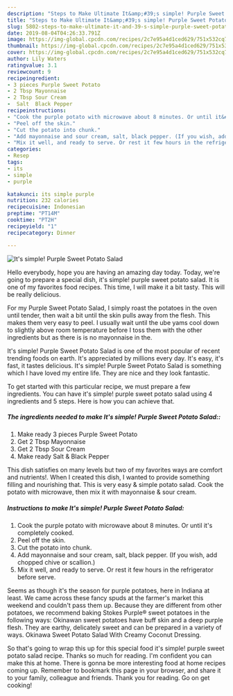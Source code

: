 ```yaml
---
description: "Steps to Make Ultimate It&amp;#39;s simple! Purple Sweet Potato Salad"
title: "Steps to Make Ultimate It&amp;#39;s simple! Purple Sweet Potato Salad"
slug: 5802-steps-to-make-ultimate-it-and-39-s-simple-purple-sweet-potato-salad
date: 2019-08-04T04:26:33.791Z
image: https://img-global.cpcdn.com/recipes/2c7e95a4d1ced629/751x532cq70/its-simple-purple-sweet-potato-salad-recipe-main-photo.jpg
thumbnail: https://img-global.cpcdn.com/recipes/2c7e95a4d1ced629/751x532cq70/its-simple-purple-sweet-potato-salad-recipe-main-photo.jpg
cover: https://img-global.cpcdn.com/recipes/2c7e95a4d1ced629/751x532cq70/its-simple-purple-sweet-potato-salad-recipe-main-photo.jpg
author: Lily Waters
ratingvalue: 3.1
reviewcount: 9
recipeingredient:
- 3 pieces Purple Sweet Potato
- 2 Tbsp Mayonnaise
- 2 Tbsp Sour Cream
-  Salt  Black Pepper
recipeinstructions:
- "Cook the purple potato with microwave about 8 minutes. Or until it&#39;s completely cooked."
- "Peel off the skin."
- "Cut the potato into chunk."
- "Add mayonnaise and sour cream, salt, black pepper. (If you wish, add chopped chive or scallion.)"
- "Mix it well, and ready to serve. Or rest it few hours in the refrigerator before serve."
categories:
- Resep
tags:
- its
- simple
- purple

katakunci: its simple purple
nutrition: 232 calories
recipecuisine: Indonesian
preptime: "PT14M"
cooktime: "PT2H"
recipeyield: "1"
recipecategory: Dinner

---
```



![It&#39;s simple! Purple Sweet Potato Salad](https://img-global.cpcdn.com/recipes/2c7e95a4d1ced629/751x532cq70/its-simple-purple-sweet-potato-salad-recipe-main-photo.jpg)

Hello everybody, hope you are having an amazing day today. Today, we're going to prepare a special dish, it&#39;s simple! purple sweet potato salad. It is one of my favorites food recipes. This time, I will make it a bit tasty. This will be really delicious.

For my Purple Sweet Potato Salad, I simply roast the potatoes in the oven until tender, then wait a bit until the skin pulls away from the flesh. This makes them very easy to peel. I usually wait until the ube yams cool down to slightly above room temperature before I toss them with the other ingredients but as there is is no mayonnaise in the.

It&#39;s simple! Purple Sweet Potato Salad is one of the most popular of recent trending foods on earth. It's appreciated by millions every day. It's easy, it's fast, it tastes delicious. It&#39;s simple! Purple Sweet Potato Salad is something which I have loved my entire life. They are nice and they look fantastic.


To get started with this particular recipe, we must prepare a few ingredients. You can have it&#39;s simple! purple sweet potato salad using 4 ingredients and 5 steps. Here is how you can achieve that.

##### The ingredients needed to make It&#39;s simple! Purple Sweet Potato Salad::

1. Make ready 3 pieces Purple Sweet Potato
1. Get 2 Tbsp Mayonnaise
1. Get 2 Tbsp Sour Cream
1. Make ready  Salt &amp; Black Pepper


This dish satisfies on many levels but two of my favorites ways are comfort and nutrients!. When I created this dish, I wanted to provide something filling and nourishing that. This is very easy &amp; simple potato salad. Cook the potato with microwave, then mix it with mayonnaise &amp; sour cream. 

##### Instructions to make It&#39;s simple! Purple Sweet Potato Salad:

1. Cook the purple potato with microwave about 8 minutes. Or until it&#39;s completely cooked.
1. Peel off the skin.
1. Cut the potato into chunk.
1. Add mayonnaise and sour cream, salt, black pepper. (If you wish, add chopped chive or scallion.)
1. Mix it well, and ready to serve. Or rest it few hours in the refrigerator before serve.


Seems as though it&#39;s the season for purple potatoes, here in Indiana at least. We came across these fancy spuds at the farmer&#39;s market this weekend and couldn&#39;t pass them up. Because they are different from other potatoes, we recommend baking Stokes Purple® sweet potatoes in the following ways: Okinawan sweet potatoes have buff skin and a deep purple flesh. They are earthy, delicately sweet and can be prepared in a variety of ways. Okinawa Sweet Potato Salad With Creamy Coconut Dressing. 

So that's going to wrap this up for this special food it&#39;s simple! purple sweet potato salad recipe. Thanks so much for reading. I'm confident you can make this at home. There is gonna be more interesting food at home recipes coming up. Remember to bookmark this page in your browser, and share it to your family, colleague and friends. Thank you for reading. Go on get cooking!

